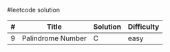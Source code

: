 #leetcode solution

| # | Title | Solution | Difficulty |
|---| ----- | -------- | ---------- |
|9|Palindrome Number|C|easy|


